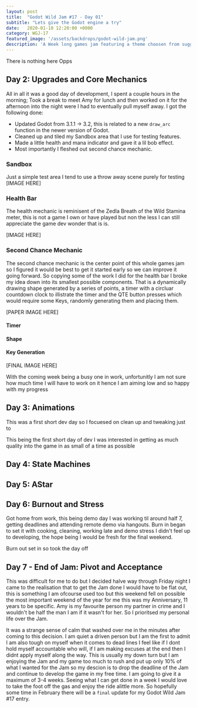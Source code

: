 ```yaml
---
layout: post
title:  "Godot Wild Jam #17 - Day 01"
subtitle: "Lets give the Godot engine a try"
date:   2020-01-10 12:20:00 +0000
category: WGJ-17
featured_image: '/assets/backdrops/godot-wild-jam.png'
description: 'A Week long games jam featuring a theme choosen from suggestions on the Godot Wild Jam Discord server with 3 random Wild cards to optionally include in your title.'
---
```


There is nothing here Opps 

## Day 2: Upgrades and Core Mechanics

All in all it was a good day of development, I spent a couple hours in the morning; Took a break to meet Amy for lunch and then worked on it for the afternoon into the night were I had to eventually pull myself away. I got the following done:

* Updated Godot from 3.1.1 -> 3.2, this is related to a new `draw_arc` function in the newer version of Godot.
* Cleaned up and tiled my Sandbox area that I use for testing features.
* Made a little health and mana indicator and gave it a lil bob effect.
* Most importantly I fleshed out second chance mechanic.

### Sandbox 
Just a simple test area I tend to use a throw away scene purely for testing
[IMAGE HERE]

### Health Bar
The health mechanic is reminisent of the Zedla Breath of the Wild Stamina meter, this is not a game I own or have played but non the less I can still appreciate the game dev wonder that is is.

[IMAGE HERE]

### Second Chance Mechanic
The second chance mechanic is the center point of this whole games jam so I figured it would be best to get it started early so we can improve it going forward. So copying some of the work I did for the health bar I broke my idea down into its smallest possible components. That is a dynamically drawing shape generated by a series of points, a timer with a circluar countdown clock to illistrate the timer and the QTE button presses which would require some Keys, randomly generating them and placing them.

[PAPER IMAGE HERE]

#### Timer

#### Shape

#### Key Generation

[FINAL IMAGE HERE]

With the coming week being a busy one in work, unfortunitly I am not sure how much time I will have to work on it hence I am aiming low and so happy with my progress

## Day 3: Animations

This was a first short dev day so I focuesed on clean up and tweaking just to 

This being the first short day of dev I was interested in getting as much quality into the game in as small of a time as possible 

## Day 4: State Machines

## Day 5: AStar


## Day 6: Burnout and Stress
Got home from work, this being demo day I was working til around half 7, getting deadlines and attending remote demo via hangouts. Burn in began to set it with cooking, cleaning, working late and demo stress I didn't feel up to developing, the hope being I would be fresh for the final weekend.

Burn out set in so took the day off

## Day 7 - End of Jam: Pivot and Acceptance 
This was difficult for me to do but I decided halve way through Friday night I came to the realisation that to get the Jam done I would have to be flat out, this is something I am ofcourse used too but this weekend fell on possible the most important weekend of the year for me this was my Anniversary, 11 years to be specific. Amy is my favourite person my partner in crime and I wouldn't be half the man I am if it wasn't for her. So I prioritsed my personal life over the Jam.

It was a strange sense of calm that washed over me in the minutes after coming to this decision. I am quiet a driven person but I am the first to admit I am also tough on myself when it comes to dead lines I feel like if I dont hold myself accountable who will, if I am making excuses at the end then I didnt apply myself along the way. This is usually my down turn but I am enjoying the Jam and my game too much to rush and put up only 10% of what I wanted for the Jam so my descion is to drop the deadline of the Jam and continue to develop the game in my free time. I am going to give it a maximum of 3-4 weeks. Seeing what I can get done in a week I would love to take the foot off the gas and enjoy the ride alittle more. So hopefully some time in February there will be a `final` update for my Godot Wild Jam #17 entry.